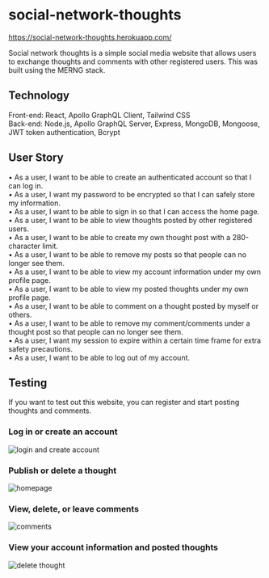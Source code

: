 # social-network-thoughts  

https://social-network-thoughts.herokuapp.com/  

Social network thoughts is a simple social media website that allows users to exchange thoughts and comments with other registered users. This was built using the MERNG stack.

## Technology 

Front-end: React, Apollo GraphQL Client, Tailwind CSS  
Back-end: Node.js, Apollo GraphQL Server, Express, MongoDB, Mongoose, JWT token authentication, Bcrypt  

## User Story
•	As a user, I want to be able to create an authenticated account so that I can log in.  
•	As a user, I want my password to be encrypted so that I can safely store my information.  
•	As a user, I want to be able to sign in so that I can access the home page.  
•	As a user, I want to be able to view thoughts posted by other registered users.  
•	As a user, I want to be able to create my own thought post with a 280-character limit.  
•	As a user, I want to be able to remove my posts so that people can no longer see them.  
•	As a user, I want to be able to view my account information under my own profile page.  
•	As a user, I want to be able to view my posted thoughts under my own profile page.  
•	As a user, I want to be able to comment on a thought posted by myself or others.  
•	As a user, I want to be able to remove my comment/comments under a thought post so that people can no longer see them.  
•	As a user, I want my session to expire within a certain time frame for extra safety precautions.   
•	As a user, I want to be able to log out of my account.  

## Testing
If you want to test out this website, you can register and start posting thoughts and comments.  

### Log in or create an account  
![login and create account](https://user-images.githubusercontent.com/111620893/208137548-3d5a2eae-d84f-47d6-81be-d1cdff6d68d9.gif)  

### Publish or delete a thought  
![homepage](https://user-images.githubusercontent.com/111620893/208138508-f44ad31d-c841-485a-9865-dab4d54c5a33.gif)  

### View, delete, or leave comments   
![comments](https://user-images.githubusercontent.com/111620893/208138797-6e6aaa1d-5d4f-48ca-8483-e19db6dc3da8.gif)  

### View your account information and posted thoughts  
![delete thought](https://user-images.githubusercontent.com/111620893/208139251-dcc9a4b5-a2db-4a0a-bc92-4167e5d43c37.gif)  
